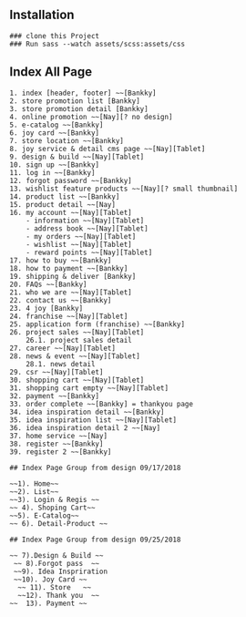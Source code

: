 ## Installation

    ### clone this Project
    ### Run sass --watch assets/scss:assets/css

## Index All Page 

    1. index [header, footer] ~~[Bankky]
    2. store promotion list [Bankky]
    3. store promotion detail [Bankky]
    4. online promotion ~~[Nay][? no design]
    5. e-catalog ~~[Bankky]
    6. joy card ~~[Bankky] 
    7. store location ~~[Bankky]
    8. joy service & detail cms page ~~[Nay][Tablet]
    9. design & build ~~[Nay][Tablet]
    10. sign up ~~[Bankky]
    11. log in ~~[Bankky]
    12. forgot password ~~[Bankky]
    13. wishlist feature products ~~[Nay][? small thumbnail]
    14. product list ~~[Bankky]
    15. product detail ~~[Nay]
    16. my account ~~[Nay][Tablet]
        - information ~~[Nay][Tablet]
        - address book ~~[Nay][Tablet]
        - my orders ~~[Nay][Tablet]
        - wishlist ~~[Nay][Tablet]
        - reward points ~~[Nay][Tablet]
    17. how to buy ~~[Bankky]
    18. how to payment ~~[Bankky]
    19. shipping & deliver [Bankky]
    20. FAQs ~~[Bankky]
    21. who we are ~~[Nay][Tablet]
    22. contact us ~~[Bankky]
    23. 4 joy [Bankky]
    24. franchise ~~[Nay][Tablet]
    25. application form (franchise) ~~[Bankky]
    26. project sales ~~[Nay][Tablet]
        26.1. project sales detail
    27. career ~~[Nay][Tablet]
    28. news & event ~~[Nay][Tablet]
        28.1. news detail 
    29. csr ~~[Nay][Tablet]
    30. shopping cart ~~[Nay][Tablet]
    31. shopping cart empty ~~[Nay][Tablet]
    32. payment ~~[Bankky]
    33. order complete ~~[Bankky] = thankyou page
    34. idea inspiration detail ~~[Bankky]
    35. idea inspiration list ~~[Nay][Tablet]
    36. idea inspiration detail 2 ~~[Nay]
    37. home service ~~[Nay]
    38. register ~~[Bankky]
    39. register 2 ~~[Bankky]
    
    ## Index Page Group from design 09/17/2018

    ~~1). Home~~
    ~~2). List~~
    ~~3). Login & Regis ~~
    ~~ 4). Shoping Cart~~ 
    ~~5). E-Catalog~~
    ~~ 6). Detail-Product ~~
    
    ## Index Page Group from design 09/25/2018
    
    ~~ 7).Design & Build ~~
     ~~ 8).Forgot pass  ~~
     ~~9). Idea Inspriration
     ~~10). Joy Card ~~
      ~~ 11). Store   ~~
      ~~12). Thank you  ~~
    ~~  13). Payment ~~
